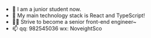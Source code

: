 - 🔭 I am a junior student now.
- 🌱 My main technology stack is React and TypeScript!
- 👨‍💻 Strive to become a senior front-end engineer~
- 📫 qq: 982545036 wx: NoveightSco

